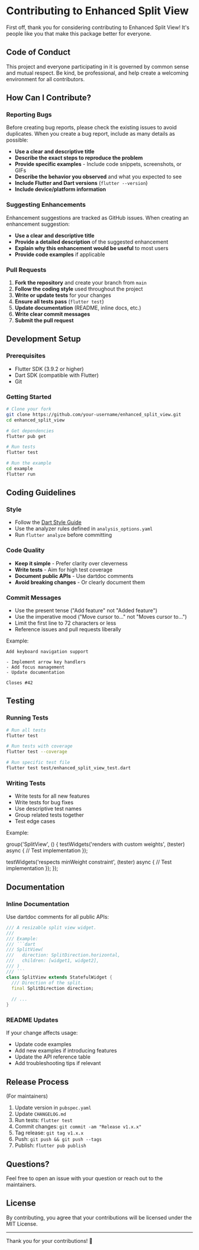 # Contributing to Enhanced Split View

First off, thank you for considering contributing to Enhanced Split View! It's people like you that make this package better for everyone.

## Code of Conduct

This project and everyone participating in it is governed by common sense and mutual respect. Be kind, be professional, and help create a welcoming environment for all contributors.

## How Can I Contribute?

### Reporting Bugs

Before creating bug reports, please check the existing issues to avoid duplicates. When you create a bug report, include as many details as possible:

- **Use a clear and descriptive title**
- **Describe the exact steps to reproduce the problem**
- **Provide specific examples** - Include code snippets, screenshots, or GIFs
- **Describe the behavior you observed** and what you expected to see
- **Include Flutter and Dart versions** (`flutter --version`)
- **Include device/platform information**

### Suggesting Enhancements

Enhancement suggestions are tracked as GitHub issues. When creating an enhancement suggestion:

- **Use a clear and descriptive title**
- **Provide a detailed description** of the suggested enhancement
- **Explain why this enhancement would be useful** to most users
- **Provide code examples** if applicable

### Pull Requests

1. **Fork the repository** and create your branch from `main`
2. **Follow the coding style** used throughout the project
3. **Write or update tests** for your changes
4. **Ensure all tests pass** (`flutter test`)
5. **Update documentation** (README, inline docs, etc.)
6. **Write clear commit messages**
7. **Submit the pull request**

## Development Setup

### Prerequisites

- Flutter SDK (3.9.2 or higher)
- Dart SDK (compatible with Flutter)
- Git

### Getting Started

```bash
# Clone your fork
git clone https://github.com/your-username/enhanced_split_view.git
cd enhanced_split_view

# Get dependencies
flutter pub get

# Run tests
flutter test

# Run the example
cd example
flutter run
```

## Coding Guidelines

### Style

- Follow the [Dart Style Guide](https://dart.dev/guides/language/effective-dart/style)
- Use the analyzer rules defined in `analysis_options.yaml`
- Run `flutter analyze` before committing

### Code Quality

- **Keep it simple** - Prefer clarity over cleverness
- **Write tests** - Aim for high test coverage
- **Document public APIs** - Use dartdoc comments
- **Avoid breaking changes** - Or clearly document them

### Commit Messages

- Use the present tense ("Add feature" not "Added feature")
- Use the imperative mood ("Move cursor to..." not "Moves cursor to...")
- Limit the first line to 72 characters or less
- Reference issues and pull requests liberally

Example:
```
Add keyboard navigation support

- Implement arrow key handlers
- Add focus management
- Update documentation

Closes #42
```

## Testing

### Running Tests

```bash
# Run all tests
flutter test

# Run tests with coverage
flutter test --coverage

# Run specific test file
flutter test test/enhanced_split_view_test.dart
```

### Writing Tests

- Write tests for all new features
- Write tests for bug fixes
- Use descriptive test names
- Group related tests together
- Test edge cases

Example:

group('SplitView', () {
  testWidgets('renders with custom weights', (tester) async {
    // Test implementation
  });
  
  testWidgets('respects minWeight constraint', (tester) async {
    // Test implementation
  });
});


## Documentation

### Inline Documentation

Use dartdoc comments for all public APIs:

```dart
/// A resizable split view widget.
///
/// Example:
/// ```dart
/// SplitView(
///   direction: SplitDirection.horizontal,
///   children: [widget1, widget2],
/// )
/// ```
class SplitView extends StatefulWidget {
  /// Direction of the split.
  final SplitDirection direction;
  
  // ...
}
```

### README Updates

If your change affects usage:
- Update code examples
- Add new examples if introducing features
- Update the API reference table
- Add troubleshooting tips if relevant

## Release Process

(For maintainers)

1. Update version in `pubspec.yaml`
2. Update `CHANGELOG.md`
3. Run tests: `flutter test`
4. Commit changes: `git commit -am "Release v1.x.x"`
5. Tag release: `git tag v1.x.x`
6. Push: `git push && git push --tags`
7. Publish: `flutter pub publish`

## Questions?

Feel free to open an issue with your question or reach out to the maintainers.

## License

By contributing, you agree that your contributions will be licensed under the MIT License.

---

Thank you for your contributions! 🎉